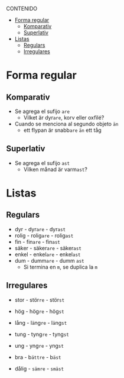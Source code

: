 CONTENIDO

- [Forma regular](#forma-regular)
  - [Komparativ](#komparativ)
  - [Superlativ](#superlativ)
- [Listas](#listas)
  - [Regulars](#regulars)
  - [Irregulares](#irregulares)

# Forma regular

## Komparativ

- Se agrega el sufijo `are`
  - Vilket är dyr`are`, korv eller oxfilé?
- Cuando se menciona al segundo objeto `än`
  - ett flypan är snabb`are` `än` ett tåg

## Superlativ

- Se agrega el sufijo `ast`
  - Vilken månad är varm`ast`?


# Listas

## Regulars

- dyr - dyr`are` - dyr`ast`
- rolig - rolig`are` - rolig`ast`
- fin - fin`are` - fin`ast`
- säker - säker`are` - säker`ast`
- enkel - enkel`are` - enkel`ast`
- dum - dumm`are` - dumm `ast`
  - Si termina en `m`, se duplica la `m`

## Irregulares

- stor - stör`re` - stör`st`
- hög - hög`re` - hög`st`
- lång - l`ä`ng`re` - l`ä`ng`st`
- tung - tyng`re` - tyng`st`
- ung - yng`re` - yng`st`

- bra - b`ättre` - b`äst`
- dålig - `sämre` - `smäst` 